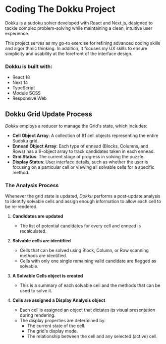 # Coding The Dokku Project

Dokku is a sudoku solver developed with React and Next.js, designed to tackle complex problem-solving while maintaining a clean, intuitive user experience.

This project serves as my go-to exercise for refining advanced coding skills and algorithmic thinking. In addition, it focuses my UX skills to ensure simplicity and usability at the forefront of the interface design.

### Dokku is built with:

- React 18
- Next 14
- TypeScript
- Module SCSS
- Responsive Web

## Dokku Grid Update Process

_Dokku_ employs a reducer to manage the Grid's state, which includes:

- **Cell Object Array**: A collection of 81 cell objects representing the entire Sudoku grid.
- **Ennead Object Array**: Each type of ennead (Blocks, Columns, and Rows) has a 9-object array to track candidates taken in each ennead.
- **Grid Status**: The current stage of progress in solving the puzzle.
- **Display Status**: User interface details, such as whether the user is focusing on a particular cell or viewing all solvable cells for a specific method.

### The Analysis Process

Whenever the grid state is updated, _Dokku_ performs a post-update analysis to identify solvable cells and assign enough information to allow each cell to be re-rendered.

1. **Candidates are updated**

   - The list of potential candidates for every cell and ennead is recalculated.

2. **Solvable cells are identified**

   - Cells that can be solved using Block, Column, or Row scanning methods are identified.
   - Cells with only one single remaining valid candidate are flagged as solvable.

3. **A Solvable Cells object is created**

   - This is a summary of each solvable cell and the methods that can be used to solve it.

4. **Cells are assigned a Display Analysis object**
   - Each cell is assigned an object that dictates its visual presentation during rendering.
   - The display properties are determined by:
     - The current state of the cell.
     - The grid's display mode.
     - The relationship between the cell and any selected (active) cell.

